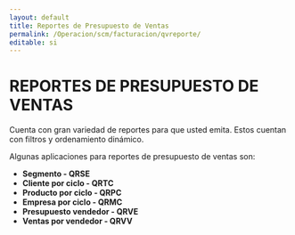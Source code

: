 ```yaml
---
layout: default
title: Reportes de Presupuesto de Ventas
permalink: /Operacion/scm/facturacion/qvreporte/
editable: si
---
```


# REPORTES DE PRESUPUESTO DE VENTAS    


Cuenta con gran variedad de reportes para que usted emita. Estos cuentan con filtros y ordenamiento dinámico.  

Algunas aplicaciones para reportes de presupuesto de ventas son:  

* **Segmento - QRSE**  
* **Cliente por ciclo - QRTC**  
* **Producto por ciclo - QRPC**  
* **Empresa por ciclo - QRMC**  
* **Presupuesto vendedor - QRVE**    
* **Ventas por vendedor - QRVV**

